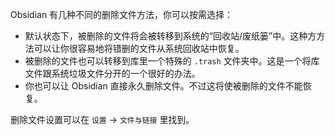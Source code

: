 Obsidian 有几种不同的删除文件方法，你可以按需选择：

- 默认状态下，被删除的文件将会被转移到系统的“回收站/废纸篓”中。这种方方法可以让你很容易地将错删的文件从系统回收站中恢复。
- 被删除的文件也可以转移到库里一个特殊的 `.trash` 文件夹中。这是一个将库文件跟系统垃圾文件分开的一个很好的办法。
- 你也可以让 Obsidian 直接永久删除文件。不过这将使被删除的文件不能恢复。

删除文件设置可以在 `设置` -> `文件与链接` 里找到。
